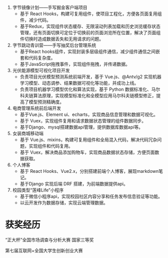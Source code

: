 1. 字节镜像计划——手写掘金客户端项目
   - 基于 React Hooks，构建可复用组件，使项目工程化，方便各页面复用组件，减少代码。
   - 基于Redux，实现组件状态缓存、无限滚动列表加载和历史浏览缓存状态管理，还有页面切换可定位于切换前的页面浏览所在位置，解决了页面组件切换时造成数据丢失和无用请求的问题。
2. 字节跳动青训营——手写抽奖后台管理系统
   - 基于React hooks组件，实现封装多层级组件通信，减少组件通信之间嵌套和代码复杂度。
   - 基于JavaScript拖拽事件，实现组件拖拽，并传递数据。
3. 光伏能源模型可视化项目开发
   - 负责项目光伏模型预测系统前端开发，基于 Vue.js、@Antv/g2 实现机器学习模型、动态调参、结果数据可视化等功能，并成功上线。
   - 负责项目机器学习模型优化和算法实现，基于 Python 数据标准化、马尔科夫链算法原理，实现模型标准化和全模型应用马尔科夫链模型修正，提高了模型预测精确度。
4. 电商管理系统前后端开发
   - 基于Vue.js、Element ui、echarts，实现商品信息管理和数据可视化。
   - 基于 Vuex，实现组件复用和请求数据状态管理的组件数据同步。
   - 基于Django、mysql搭建数据api管理，提供数据库数据api等。
5. 女装商城移动端
   - 基于 Vue.js、mixins，构建可复用组件和全局混入代码，解决代码冗杂问题，实现组件和代码复用。
   - 基于 Vuex，解决商品添加购物车，实现商品数据状态存储，方便页面数据获取。
6. 个人博客
   - 基于 React Hooks、Vue2.x，分别搭建前端个人博客，展现markdown笔记。
   - 基于Django 实现后端 DRF 搭建，为前端数据提供api。
7. 校园类型“莲峰Life”小程序
   - 基于微信小程序api，实现校园社区内容分享和任务发布信息验证等功能。
   - 以云开发作为数据存储，实现云端管理数据。

# 获奖经历

“正大杯”全国市场调查与分析大赛   国家三等奖

第七届互联网+全国大学生创新创业大赛